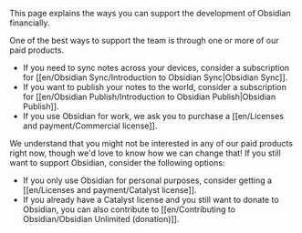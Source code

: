 This page explains the ways you can support the development of Obsidian financially.

One of the best ways to support the team is through one or more of our paid products.

- If you need to sync notes across your devices, consider a subscription for [[en/Obsidian Sync/Introduction to Obsidian Sync|Obsidian Sync]].
- If you want to publish your notes to the world, consider a subscription for [[en/Obsidian Publish/Introduction to Obsidian Publish|Obsidian Publish]].
- If you use Obsidian for work, we ask you to purchase a [[en/Licenses and payment/Commercial license]].

We understand that you might not be interested in any of our paid products right now, though we'd love to know how we can change that! If you still want to support Obsidian, consider the following options:

- If you only use Obsidian for personal purposes, consider getting a [[en/Licenses and payment/Catalyst license]].
- If you already have a Catalyst license and you still want to donate to Obsidian, you can also contribute to [[en/Contributing to Obsidian/Obsidian Unlimited (donation)]].
